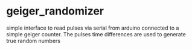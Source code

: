# geiger_randomizer
simple interface to read pulses via serial from arduino connected to a simple geiger counter. The pulses time differences are used to generate true random numbers
